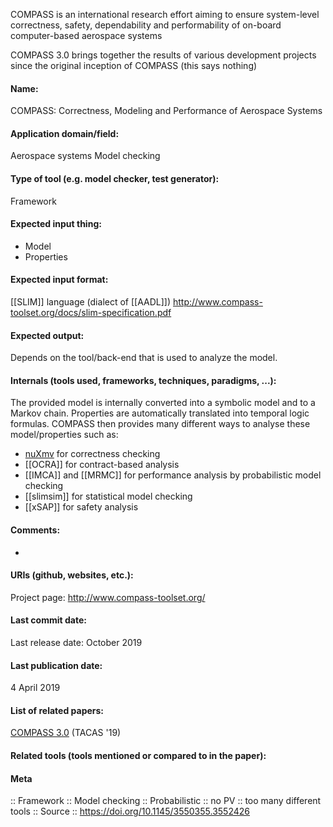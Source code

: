 COMPASS is an international research effort aiming to ensure system-level correctness, safety, dependability and performability of on-board computer-based aerospace systems

COMPASS 3.0 brings together the results of various development projects since the original inception of COMPASS (this says nothing)

#### Name:
COMPASS: Correctness, Modeling and Performance of Aerospace Systems

#### Application domain/field:
Aerospace systems
Model checking

#### Type of tool (e.g. model checker, test generator):
Framework

#### Expected input thing:
- Model
- Properties

#### Expected input format:
[[SLIM]] language (dialect of [[AADL]])
http://www.compass-toolset.org/docs/slim-specification.pdf

#### Expected output:
Depends on the tool/back-end that is used to analyze the model.

#### Internals (tools used, frameworks, techniques, paradigms, ...):
The provided model is internally converted into a symbolic model and to a Markov chain. Properties are automatically translated into temporal logic formulas. COMPASS then provides many different ways to analyse these model/properties such as:
- [nuXmv](../Checkers/nuXmv.md) for correctness checking
- [[OCRA]] for contract-based analysis
- [[IMCA]] and [[MRMC]] for performance analysis by probabilistic model checking
- [[slimsim]] for statistical model checking
- [[xSAP]] for safety analysis

#### Comments:
-

#### URIs (github, websites, etc.):
Project page: http://www.compass-toolset.org/

#### Last commit date:
Last release date: October 2019

#### Last publication date:
4 April 2019

#### List of related papers:
[COMPASS 3.0](https://doi.org/10.1007/978-3-030-17462-0_25) (TACAS '19)

#### Related tools (tools mentioned or compared to in the paper):

#### Meta
:: Framework
:: Model checking
:: Probabilistic
:: no PV :: too many different tools
:: Source :: https://doi.org/10.1145/3550355.3552426
